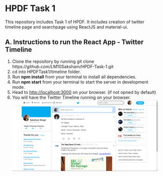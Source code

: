 # HPDF Task 1

<p>This repository includes Task 1 of HPDF. It includes creation of twitter timeline page and searchpage using ReactJS and material-ui.</p>
<h2>A. Instructions to run the React App - Twitter Timeline</h2>
<ol>
  <li>Clone the repository by running git clone https://github.com/LM10Saksham/HPDF-Task-1.git</li>
  <li>cd into HPDFTask1/timeline folder.</li>
  <li>Run <strong>npm install</strong> from your terminal to install all dependencies.</li>
  <li>Run <strong>npm start</strong> from your terminal to start the server in development mode.</li>
  <li>Head to <a href = "http://localhost:3000">http://localhost:3000</a> on your browser. (if not opned by default)</li>
  <li>You will have the Twitter Timeline running on your browser. <br/><img src = "https://github.com/LM10Saksham/HPDF-Task-1/blob/master/Mainpage.png" /></li>
  </ol>
  
